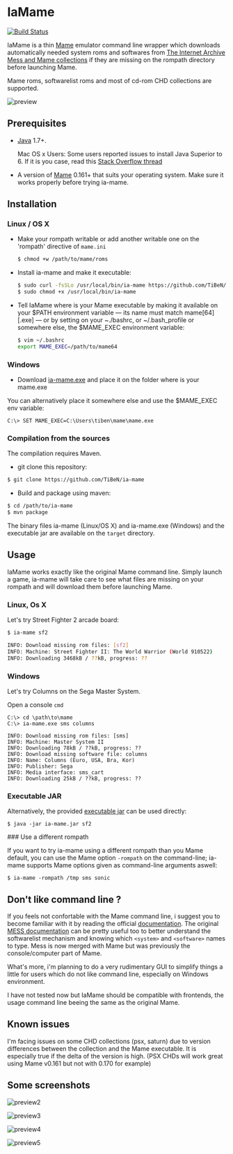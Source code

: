 IaMame
======

[![Build
Status](https://travis-ci.org/TiBeN/ia-mame.svg?branch=master)](https://travis-ci.org/TiBeN/ia-mame)

IaMame is a thin [Mame](http://mamedev.org/) emulator command line wrapper 
which downloads automatically needed system roms and softwares from 
[The Internet 
Archive Mess and Mame collections](https://archive.org/details/messmame) 
if they are missing on the rompath directory before launching Mame.

Mame roms, softwarelist roms and most of cd-rom CHD collections are
supported.

![preview](./doc/screenshot.png)

Prerequisites
-------------

- [Java](https://www.java.com/fr/download/) 1.7+. 

  Mac OS x Users: Some users reported issues to install Java Superior to 6. 
  If it is you case, read this [Stack Overflow 
thread](http://stackoverflow.com/questions/12757558/installed-java-7-on-mac-os-x-but-terminal-is-still-using-version-6)

- A version of [Mame](http://mamedev.org/release.php) 0.161+ that suits your 
  operating system. Make sure it works properly before trying ia-mame.

Installation
------------

### Linux / OS X

- Make your rompath writable or add another writable one on the 'rompath' 
  directive of `mame.ini`

  ```bash 
  $ chmod +w /path/to/mame/roms
  ```

- Install ia-mame and make it executable: 

  ```bash 
  $ sudo curl -fsSLo /usr/local/bin/ia-mame https://github.com/TiBeN/ia-mame/releases/download/0.5/ia-mame
  $ sudo chmod +x /usr/local/bin/ia-mame
  ```

- Tell IaMame where is your Mame executable by making it available on your 
  $PATH environment variable — its name must match mame[64][.exe] — or by 
  setting on your ~./bashrc, or ~/.bash\_profile or somewhere else, 
  the $MAME_EXEC environment variable:

  ```bash
  $ vim ~/.bashrc
  export MAME_EXEC=/path/to/mame64
  ```

### Windows

- Download
  [ia-mame.exe](https://github.com/TiBeN/ia-mame/releases/download/0.5/ia-mame.exe) and place it on the folder where is your mame.exe

You can alternatively place it somewhere else and use the $MAME\_EXEC env
variable:

```batch
C:\> SET MAME_EXEC=C:\Users\tiben\mame\mame.exe
```

### Compilation from the sources

The compilation requires Maven.

- git clone this repository:

```bash
$ git clone https://github.com/TiBeN/ia-mame
```

- Build and package using maven:

```bash
$ cd /path/to/ia-mame
$ mvn package
```

The binary files ia-mame (Linux/OS X) and ia-mame.exe (Windows) and the
executable jar are available on the `target` directory.

Usage
-----

IaMame works exactly like the original Mame command line. Simply launch a
game, ia-mame will take care to see what files are missing on your rompath
and will download them before launching Mame.

### Linux, Os X

Let's try Street Fighter 2 arcade board:

```bash
$ ia-mame sf2

INFO: Download missing rom files: [sf2]
INFO: Machine: Street Fighter II: The World Warrior (World 910522)
INFO: Downloading 3468kB / ??kB, progress: ??
```

### Windows 

Let's try Columns on the Sega Master System.

Open a console `cmd`

```batch
C:\> cd \path\to\mame
C:\> ia-mame.exe sms columns

INFO: Download missing rom files: [sms]
INFO: Machine: Master System II
INFO: Downloading 78kB / ??kB, progress: ??
INFO: Download missing software file: columns
INFO: Name: Columns (Euro, USA, Bra, Kor)
INFO: Publisher: Sega
INFO: Media interface: sms_cart
INFO: Downloading 25kB / ??kB, progress: ??
```

### Executable JAR

Alternatively, the provided 
[executable
jar](https://github.com/TiBeN/ia-mame/releases/download/0.5/ia-mame.jar) 
can be used directly:

```
$ java -jar ia-mame.jar sf2
```

### Use a different rompath

If you want to try ia-mame using a different rompath than you Mame default, 
you can use the Mame option `-rompath` on the command-line; ia-mame supports 
Mame options given as command-line arguments aswell:

```
$ ia-mame -rompath /tmp sms sonic
```

Don't like command line ?
-------------------------

If you feels not confortable with the Mame command line, i suggest you to
become familiar with it by reading the official 
[documentation](http://docs.mamedev.org/). The original [MESS
documentation](http://www.mess.org/mess/howto) can be pretty useful too to 
better understand the softwarelist mechanism and knowing which `<system>` 
and `<software>` names to type. Mess is now merged with Mame but was 
previously the console/computer part of Mame. 

What's more, i'm planning to do a very rudimentary GUI to simplify things a
little for users which do not like command line, especially on Windows
environment.

I have not tested now but IaMame should be compatible with frontends, the
usage command line beeing the same as the original Mame.

Known issues
------------

I'm facing issues on some CHD collections (psx, saturn) due to version 
differences between the collection and the Mame executable. 
It is especially true if the delta of the version is high.
(PSX CHDs will work great using Mame v0.161 but not with 0.170 for example)

Some screenshots
----------------

![preview2](./doc/screenshot2.png)

![preview3](./doc/screenshot3.png)

![preview4](./doc/screenshot4.png)

![preview5](./doc/screenshot5.png)
